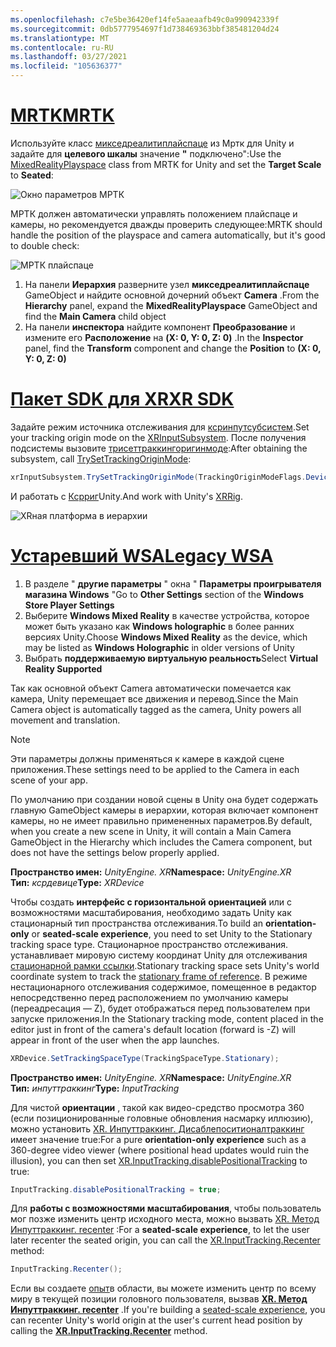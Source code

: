 ```yaml
---
ms.openlocfilehash: c7e5be36420ef14fe5aaeaafb49c0a990942339f
ms.sourcegitcommit: 0db5777954697f1d738469363bbf385481204d24
ms.translationtype: MT
ms.contentlocale: ru-RU
ms.lasthandoff: 03/27/2021
ms.locfileid: "105636377"
---
```

# <a name="mrtk"></a>[<span data-ttu-id="d8cf1-101">MRTK</span><span class="sxs-lookup"><span data-stu-id="d8cf1-101">MRTK</span></span>](#tab/mrtk)
<!-- NEVER CHANGE THE ABOVE LINE! -->

<span data-ttu-id="d8cf1-102">Используйте класс [микседреалитиплайспаце](https://docs.microsoft.com/dotnet/api/microsoft.mixedreality.toolkit.mixedrealityplayspace) из Мртк для Unity и задайте для **целевого шкалы** значение **"** подключено":</span><span class="sxs-lookup"><span data-stu-id="d8cf1-102">Use the [MixedRealityPlayspace](https://docs.microsoft.com/dotnet/api/microsoft.mixedreality.toolkit.mixedrealityplayspace) class from MRTK for Unity and set the **Target Scale** to **Seated**:</span></span>

![Окно параметров МРТК](../../images/mrtk-target-scale.png)

<span data-ttu-id="d8cf1-104">МРТК должен автоматически управлять положением плайспаце и камеры, но рекомендуется дважды проверить следующее:</span><span class="sxs-lookup"><span data-stu-id="d8cf1-104">MRTK should handle the position of the playspace and camera automatically, but it's good to double check:</span></span>

![МРТК плайспаце](../../images/mrtk-playspace.png)

1. <span data-ttu-id="d8cf1-106">На панели **Иерархия** разверните узел **микседреалитиплайспаце** GameObject и найдите основной дочерний объект **Camera** .</span><span class="sxs-lookup"><span data-stu-id="d8cf1-106">From the **Hierarchy** panel, expand the **MixedRealityPlayspace** GameObject and find the **Main Camera** child object</span></span>
2. <span data-ttu-id="d8cf1-107">На панели **инспектора** найдите компонент **Преобразование** и измените его **Расположение** на **(X: 0, Y: 0, Z: 0)** .</span><span class="sxs-lookup"><span data-stu-id="d8cf1-107">In the **Inspector** panel, find the **Transform** component and change the **Position** to **(X: 0, Y: 0, Z: 0)**</span></span>

# <a name="xr-sdk"></a>[<span data-ttu-id="d8cf1-108">Пакет SDK для XR</span><span class="sxs-lookup"><span data-stu-id="d8cf1-108">XR SDK</span></span>](#tab/xr)
<!-- NEVER CHANGE THE ABOVE LINE! -->

<span data-ttu-id="d8cf1-109">Задайте режим источника отслеживания для [ксринпутсубсистем](https://docs.unity3d.com/Documentation/ScriptReference/XR.XRInputSubsystem.html).</span><span class="sxs-lookup"><span data-stu-id="d8cf1-109">Set your tracking origin mode on the [XRInputSubsystem](https://docs.unity3d.com/Documentation/ScriptReference/XR.XRInputSubsystem.html).</span></span> <span data-ttu-id="d8cf1-110">После получения подсистемы вызовите [трисеттраккингоригинмоде](https://docs.unity3d.com/Documentation/ScriptReference/XR.XRInputSubsystem.TrySetTrackingOriginMode.html):</span><span class="sxs-lookup"><span data-stu-id="d8cf1-110">After obtaining the subsystem, call [TrySetTrackingOriginMode](https://docs.unity3d.com/Documentation/ScriptReference/XR.XRInputSubsystem.TrySetTrackingOriginMode.html):</span></span>

```cs
xrInputSubsystem.TrySetTrackingOriginMode(TrackingOriginModeFlags.Device);
```

<span data-ttu-id="d8cf1-111">И работать с [Ксрриг](https://docs.unity3d.com/Manual/configuring-project-for-xr.html)Unity.</span><span class="sxs-lookup"><span data-stu-id="d8cf1-111">And work with Unity's [XRRig](https://docs.unity3d.com/Manual/configuring-project-for-xr.html).</span></span>

![XRная платформа в иерархии](../../images/xrsdk-xrrig.png)

# <a name="legacy-wsa"></a>[<span data-ttu-id="d8cf1-113">Устаревший WSA</span><span class="sxs-lookup"><span data-stu-id="d8cf1-113">Legacy WSA</span></span>](#tab/wsa)
<!-- NEVER CHANGE THE ABOVE LINE! -->

1. <span data-ttu-id="d8cf1-114">В разделе " **другие параметры** " окна " **Параметры проигрывателя магазина Windows** "</span><span class="sxs-lookup"><span data-stu-id="d8cf1-114">Go to **Other Settings** section of the **Windows Store Player Settings**</span></span>
2. <span data-ttu-id="d8cf1-115">Выберите **Windows Mixed Reality** в качестве устройства, которое может быть указано как **Windows holographic** в более ранних версиях Unity.</span><span class="sxs-lookup"><span data-stu-id="d8cf1-115">Choose **Windows Mixed Reality** as the device, which may be listed as **Windows Holographic** in older versions of Unity</span></span>
3. <span data-ttu-id="d8cf1-116">Выбрать **поддерживаемую виртуальную реальность**</span><span class="sxs-lookup"><span data-stu-id="d8cf1-116">Select **Virtual Reality Supported**</span></span>

<span data-ttu-id="d8cf1-117">Так как основной объект Camera автоматически помечается как камера, Unity перемещает все движения и перевод.</span><span class="sxs-lookup"><span data-stu-id="d8cf1-117">Since the Main Camera object is automatically tagged as the camera, Unity powers all movement and translation.</span></span>

>[!NOTE]
><span data-ttu-id="d8cf1-118">Эти параметры должны применяться к камере в каждой сцене приложения.</span><span class="sxs-lookup"><span data-stu-id="d8cf1-118">These settings need to be applied to the Camera in each scene of your app.</span></span>
>
><span data-ttu-id="d8cf1-119">По умолчанию при создании новой сцены в Unity она будет содержать главную GameObject камеры в иерархии, которая включает компонент камеры, но не имеет правильно примененных параметров.</span><span class="sxs-lookup"><span data-stu-id="d8cf1-119">By default, when you create a new scene in Unity, it will contain a Main Camera GameObject in the Hierarchy which includes the Camera component, but does not have the settings below properly applied.</span></span>

<span data-ttu-id="d8cf1-120">**Пространство имен:** *UnityEngine. XR*</span><span class="sxs-lookup"><span data-stu-id="d8cf1-120">**Namespace:** *UnityEngine.XR*</span></span><br>
<span data-ttu-id="d8cf1-121">**Тип:** *ксрдевице*</span><span class="sxs-lookup"><span data-stu-id="d8cf1-121">**Type:** *XRDevice*</span></span>

<span data-ttu-id="d8cf1-122">Чтобы создать **интерфейс с горизонтальной** **ориентацией** или с возможностями масштабирования, необходимо задать Unity как стационарный тип пространства отслеживания.</span><span class="sxs-lookup"><span data-stu-id="d8cf1-122">To build an **orientation-only** or **seated-scale experience**, you need to set Unity to the Stationary tracking space type.</span></span> <span data-ttu-id="d8cf1-123">Стационарное пространство отслеживания. устанавливает мировую систему координат Unity для отслеживания [стационарной рамки ссылки](../../../../design/coordinate-systems.md#spatial-coordinate-systems).</span><span class="sxs-lookup"><span data-stu-id="d8cf1-123">Stationary tracking space sets Unity's world coordinate system to track the [stationary frame of reference](../../../../design/coordinate-systems.md#spatial-coordinate-systems).</span></span> <span data-ttu-id="d8cf1-124">В режиме нестационарного отслеживания содержимое, помещенное в редактор непосредственно перед расположением по умолчанию камеры (переадресация — Z), будет отображаться перед пользователем при запуске приложения.</span><span class="sxs-lookup"><span data-stu-id="d8cf1-124">In the Stationary tracking mode, content placed in the editor just in front of the camera's default location (forward is -Z) will appear in front of the user when the app launches.</span></span>

```cs
XRDevice.SetTrackingSpaceType(TrackingSpaceType.Stationary);
```

<span data-ttu-id="d8cf1-125">**Пространство имен:** *UnityEngine. XR*</span><span class="sxs-lookup"><span data-stu-id="d8cf1-125">**Namespace:** *UnityEngine.XR*</span></span><br>
<span data-ttu-id="d8cf1-126">**Тип:** *инпуттраккинг*</span><span class="sxs-lookup"><span data-stu-id="d8cf1-126">**Type:** *InputTracking*</span></span>

<span data-ttu-id="d8cf1-127">Для чистой **ориентации** , такой как видео-средство просмотра 360 (если позиционированные головные обновления насмарку иллюзию), можно установить [XR. Инпуттраккинг. Дисаблепоситионалтраккинг](https://docs.unity3d.com/ScriptReference/XR.InputTracking-disablePositionalTracking.html) имеет значение true:</span><span class="sxs-lookup"><span data-stu-id="d8cf1-127">For a pure **orientation-only experience** such as a 360-degree video viewer (where positional head updates would ruin the illusion), you can then set [XR.InputTracking.disablePositionalTracking](https://docs.unity3d.com/ScriptReference/XR.InputTracking-disablePositionalTracking.html) to true:</span></span>

```cs
InputTracking.disablePositionalTracking = true;
```

<span data-ttu-id="d8cf1-128">Для **работы с возможностями масштабирования**, чтобы пользователь мог позже изменить центр исходного места, можно вызвать [XR. Метод Инпуттраккинг. recenter](https://docs.unity3d.com/ScriptReference/XR.InputTracking.Recenter.html) :</span><span class="sxs-lookup"><span data-stu-id="d8cf1-128">For a **seated-scale experience**, to let the user later recenter the seated origin, you can call the [XR.InputTracking.Recenter](https://docs.unity3d.com/ScriptReference/XR.InputTracking.Recenter.html) method:</span></span>

```cs
InputTracking.Recenter();
```

<span data-ttu-id="d8cf1-129">Если вы создаете [опыт](../../../../design/coordinate-systems.md)в области, вы можете изменить центр по всему миру в текущей позиции головного пользователя, вызвав **[XR. Метод Инпуттраккинг. recenter](https://docs.unity3d.com/ScriptReference/XR.InputTracking.Recenter.html)** .</span><span class="sxs-lookup"><span data-stu-id="d8cf1-129">If you're building a [seated-scale experience](../../../../design/coordinate-systems.md), you can recenter Unity's world origin at the user's current head position by calling the **[XR.InputTracking.Recenter](https://docs.unity3d.com/ScriptReference/XR.InputTracking.Recenter.html)** method.</span></span>